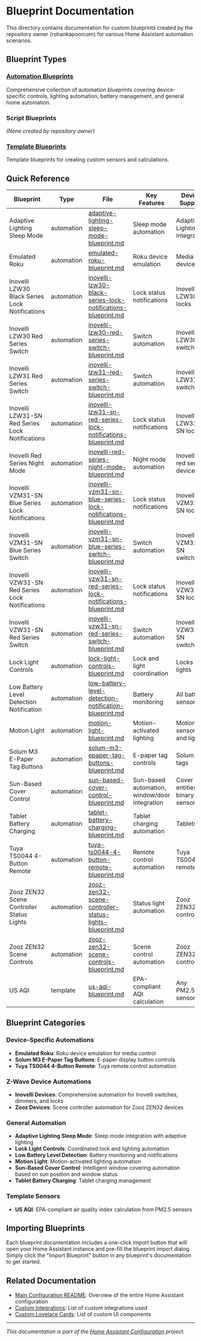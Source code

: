 # Blueprint Documentation

This directory contains documentation for custom blueprints created by the repository owner (rohankapoorcom) for various Home Assistant automation scenarios.

## Blueprint Types

### [Automation Blueprints](automation/README.md)
Comprehensive collection of automation blueprints covering device-specific controls, lighting automation, battery management, and general home automation.

### Script Blueprints
*(None created by repository owner)*

### [Template Blueprints](template/README.md)
Template blueprints for creating custom sensors and calculations.

## Quick Reference

| Blueprint | Type | File | Key Features | Device Support |
|-----------|------|------|--------------|----------------|
| Adaptive Lighting Sleep Mode | automation | [adaptive-lighting-sleep-mode-blueprint.md](automation/adaptive-lighting-sleep-mode-blueprint.md) | Sleep mode automation | Adaptive Lighting integration |
| Emulated Roku | automation | [emulated-roku-blueprint.md](automation/emulated-roku-blueprint.md) | Roku device emulation | Media devices |
| Inovelli LZW30 Black Series Lock Notifications | automation | [inovelli-lzw30-black-series-lock-notifications-blueprint.md](automation/inovelli-lzw30-black-series-lock-notifications-blueprint.md) | Lock status notifications | Inovelli LZW30 locks |
| Inovelli LZW30 Red Series Switch | automation | [inovelli-lzw30-red-series-switch-blueprint.md](automation/inovelli-lzw30-red-series-switch-blueprint.md) | Switch automation | Inovelli LZW30 switches |
| Inovelli LZW31 Red Series Switch | automation | [inovelli-lzw31-red-series-switch-blueprint.md](automation/inovelli-lzw31-red-series-switch-blueprint.md) | Switch automation | Inovelli LZW31 switches |
| Inovelli LZW31-SN Red Series Lock Notifications | automation | [inovelli-lzw31-sn-red-series-lock-notifications-blueprint.md](automation/inovelli-lzw31-sn-red-series-lock-notifications-blueprint.md) | Lock status notifications | Inovelli LZW31-SN locks |
| Inovelli Red Series Night Mode | automation | [inovelli-red-series-night-mode-blueprint.md](automation/inovelli-red-series-night-mode-blueprint.md) | Night mode automation | Inovelli red series devices |
| Inovelli VZM31-SN Blue Series Lock Notifications | automation | [inovelli-vzm31-sn-blue-series-lock-notifications-blueprint.md](automation/inovelli-vzm31-sn-blue-series-lock-notifications-blueprint.md) | Lock status notifications | Inovelli VZM31-SN locks |
| Inovelli VZM31-SN Blue Series Switch | automation | [inovelli-vzm31-sn-blue-series-switch-blueprint.md](automation/inovelli-vzm31-sn-blue-series-switch-blueprint.md) | Switch automation | Inovelli VZM31-SN switches |
| Inovelli VZW31-SN Red Series Lock Notifications | automation | [inovelli-vzw31-sn-red-series-lock-notifications-blueprint.md](automation/inovelli-vzw31-sn-red-series-lock-notifications-blueprint.md) | Lock status notifications | Inovelli VZW31-SN locks |
| Inovelli VZW31-SN Red Series Switch | automation | [inovelli-vzw31-sn-red-series-switch-blueprint.md](automation/inovelli-vzw31-sn-red-series-switch-blueprint.md) | Switch automation | Inovelli VZW31-SN switches |
| Lock Light Controls | automation | [lock-light-controls-blueprint.md](automation/lock-light-controls-blueprint.md) | Lock and light coordination | Locks and lights |
| Low Battery Level Detection Notification | automation | [low-battery-level-detection-notification-blueprint.md](automation/low-battery-level-detection-notification-blueprint.md) | Battery monitoring | All battery sensors |
| Motion Light | automation | [motion-light-blueprint.md](automation/motion-light-blueprint.md) | Motion-activated lighting | Motion sensors and lights |
| Solum M3 E-Paper Tag Buttons | automation | [solum-m3-epaper-tag-buttons-blueprint.md](automation/solum-m3-epaper-tag-buttons-blueprint.md) | E-paper tag controls | Solum M3 tags |
| Sun-Based Cover Control | automation | [sun-based-cover-control-blueprint.md](automation/sun-based-cover-control-blueprint.md) | Sun-based automation, window/door integration | Cover entities, binary sensors |
| Tablet Battery Charging | automation | [tablet-battery-charging-blueprint.md](automation/tablet-battery-charging-blueprint.md) | Tablet charging automation | Tablets |
| Tuya TS0044 4-Button Remote | automation | [tuya-ts0044-4-button-remote-blueprint.md](automation/tuya-ts0044-4-button-remote-blueprint.md) | Remote control automation | Tuya TS0044 remotes |
| Zooz ZEN32 Scene Controller Status Lights | automation | [zooz-zen32-scene-controller-status-lights-blueprint.md](automation/zooz-zen32-scene-controller-status-lights-blueprint.md) | Status light automation | Zooz ZEN32 controllers |
| Zooz ZEN32 Scene Controls | automation | [zooz-zen32-scene-controls-blueprint.md](automation/zooz-zen32-scene-controls-blueprint.md) | Scene control automation | Zooz ZEN32 controllers |
| US AQI | template | [us-aqi-blueprint.md](template/us-aqi-blueprint.md) | EPA-compliant AQI calculation | Any PM2.5 sensor |

## Blueprint Categories

### Device-Specific Automations
- **Emulated Roku**: Roku device emulation for media control
- **Solum M3 E-Paper Tag Buttons**: E-paper display button controls
- **Tuya TS0044 4-Button Remote**: Tuya remote control automation

### Z-Wave Device Automations
- **Inovelli Devices**: Comprehensive automation for Inovelli switches, dimmers, and locks
- **Zooz Devices**: Scene controller automation for Zooz ZEN32 devices

### General Automation
- **Adaptive Lighting Sleep Mode**: Sleep mode integration with adaptive lighting
- **Lock Light Controls**: Coordinated lock and lighting automation
- **Low Battery Level Detection**: Battery monitoring and notifications
- **Motion Light**: Motion-activated lighting automation
- **Sun-Based Cover Control**: Intelligent window covering automation based on sun position and window status
- **Tablet Battery Charging**: Tablet charging management

### Template Sensors
- **US AQI**: EPA-compliant air quality index calculation from PM2.5 sensors

## Importing Blueprints

Each blueprint documentation includes a one-click import button that will open your Home Assistant instance and pre-fill the blueprint import dialog. Simply click the "Import Blueprint" button in any blueprint's documentation to get started.

## Related Documentation

- [Main Configuration README](../../README.md): Overview of the entire Home Assistant configuration
- [Custom Integrations](../../README.md#custom-integrations): List of custom integrations used
- [Custom Lovelace Cards](../../README.md#custom-lovelace-cards): List of custom UI components

---

*This documentation is part of the [Home Assistant Configuration](https://github.com/rohankapoorcom/homeassistant-config) project.*
